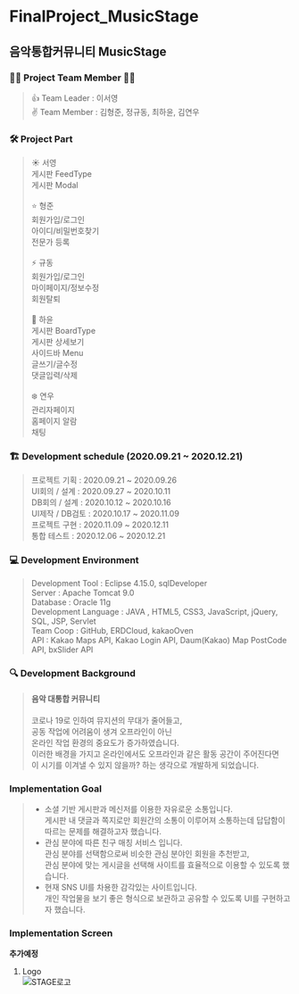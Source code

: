 # **FinalProject_MusicStage**
## 음악통합커뮤니티 MusicStage

### :raising_hand_woman: Project Team Member :raising_hand_man:
> :thumbsup: Team Leader : 이서영 <br>
> :v: Team Member : 김형준, 정규동, 최하윤, 김연우<br>

### :hammer_and_wrench: Project Part
> :sunny: 서영<br>
게시판 FeedType<br>
게시판 Modal<br><br>
> 	:star: 형준<br>
회원가입/로그인<br>
아이디/비밀번호찾기<br>
전문가 등록<br><br>
> :zap: 규동<br>
회원가입/로그인<br>
마이페이지/정보수정<br>
회원탈퇴<br><br>
> :crescent_moon: 하윤<br>
게시판 BoardType<br>
게시판 상세보기<br>
사이드바 Menu<br>
글쓰기/글수정<br>
댓글입력/삭제<br><br>
> :snowflake: 연우<br>
관리자페이지<br>
홈페이지 알람<br>
채팅<br>


### :building_construction: Development schedule (2020.09.21 ~ 2020.12.21)
> 프로젝트 기획 : 2020.09.21 ~ 2020.09.26<br>
> UI회의 / 설계 : 2020.09.27 ~ 2020.10.11<br>
> DB회의 / 설계 : 2020.10.12 ~ 2020.10.16<br>
> UI제작 / DB검토 : 2020.10.17 ~ 2020.11.09<br>
> 프로젝트 구현 : 2020.11.09 ~ 2020.12.11<br>
> 통합 테스트 : 2020.12.06 ~ 2020.12.21<br>

### :computer:  Development Environment
> Development Tool : Eclipse 4.15.0, sqlDeveloper<br>
> Server : Apache Tomcat 9.0<br>
> Database : Oracle 11g<br>
> Development Language : JAVA , HTML5, CSS3, JavaScript, jQuery, SQL, JSP, Servlet<br>
> Team Coop : GitHub, ERDCloud, kakaoOven<br>
> API : Kakao Maps API, Kakao Login API, Daum(Kakao) Map PostCode API, bxSlider API<br>

### :mag: Development Background
> #### 음악 대통합 커뮤니티<br>
> 코로나 19로 인하여 뮤지션의 무대가 줄어들고,<br>
> 공동 작업에 어려움이 생겨 오프라인이 아닌<br>
> 온라인 작업 환경의 중요도가 증가하였습니다.<br>
> 이러한 배경을 가지고 온라인에서도 오프라인과 같은 활동 공간이 주어진다면<br>
> 이 시기를 이겨낼 수 있지 않을까? 하는 생각으로 개발하게 되었습니다.<br>

###  Implementation Goal
> - 소셜 기반 게시판과 메신저를 이용한 자유로운 소통입니다.<br>
> 게시판 내 댓글과 쪽지로만 회원간의 소통이 이루어져 소통하는데 답답함이 따르는 문제를 해결하고자 했습니다.
> - 관심 분야에 따른 친구 매칭 서비스 입니다.<br>
> 관심 분야를 선택함으로써 비슷한 관심 분야인 회원을 추천받고,
> <br> 관심 분야에 맞는 게시글을 선택해 사이트를 효율적으로 이용할 수 있도록 했습니다.
> - 현재 SNS UI를 차용한 감각있는 사이트입니다.<br>
> 개인 작업물을 보기 좋은 형식으로 보관하고 공유할 수 있도록 UI를 구현하고자 했습니다.

###  Implementation Screen
__추가예정__

1. Logo <br>
![STAGE로고](https://user-images.githubusercontent.com/66005208/103438161-61c23680-4c73-11eb-8435-3176b412d837.png)
